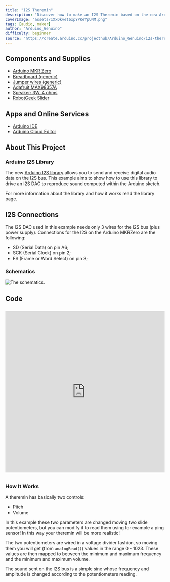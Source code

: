 ```yaml
---
title: "I2S Theremin"
description: "Discover how to make an I2S Theremin based on the new Arduino I2S library."
coverImage: "assets/1XxDkvet6xpYPKeYpUNM.png"
tags: [audio, maker]
author: "Arduino_Genuino"
difficulty: beginner
source: "https://create.arduino.cc/projecthub/Arduino_Genuino/i2s-theremin-cec47a"
---
```


## Components and Supplies

- [Arduino MKR Zero](/hardware/mkr-zero)
- [Breadboard (generic)](https://www.newark.com/99W1759?COM=ref_hackster)
- [Jumper wires (generic)](https://www.newark.com/88W2571?COM=ref_hackster)
- [Adafruit MAX98357A](https://www.adafruit.com/product/3006)
- [Speaker: 3W, 4 ohms](https://www.adafruit.com/products/1314)
- [RobotGeek Slider](https://www.robotgeek.com/robotgeek-slider)

## Apps and Online Services

- [Arduino IDE](https://www.arduino.cc/en/main/software)
- [Arduino Cloud Editor](https://create.arduino.cc/editor)

## About This Project

### Arduino I2S Library

The new [Arduino I2S library](https://www.arduino.cc/en/Reference/I2S) allows you to send and receive digital audio data on the I2S bus. This example aims to show how to use this library to drive an I2S DAC to reproduce sound computed within the Arduino sketch.

For more information about the library and how it works read the library page.

## I2S Connections

The I2S DAC used in this example needs only 3 wires for the I2S bus (plus power supply). Connections for the I2S on the Arduino MKRZero are the following:

* SD (Serial Data) on pin A6;
* SCK (Serial Clock) on pin 2;
* FS (Frame or Word Select) on pin 3;

### Schematics
![The schematics.](assets/ZPvSe6TmgEzuDABUGz2i.png)

## Code

<iframe src='https://create.arduino.cc/editor/Arduino_Genuino/5574e381-3fe5-4c8f-9877-0dea97ea6ec3/preview?embed&snippet' style='height:510px;width:100%;margin:10px 0' frameborder='0'></iframe>

### How It Works

A theremin has basically two controls:

* Pitch
* Volume

In this example these two parameters are changed moving two slide potentiometers, but you can modify it to read them using for example a ping sensor! In this way your theremin will be more realistic!

The two potentiometers are wired in a voltage divider fashion, so moving them you will get (from `analogRead()`) values in the range 0 - 1023. These values are then mapped to between the minimum and maximum frequency and the minimum and maximum volume.

The sound sent on the I2S bus is a simple sine whose frequency and amplitude is changed according to the potentiometers reading. 